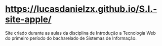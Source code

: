 # https://lucasdanielzx.github.io/S.I.-site-apple/
Site criado durante as aulas da disciplina de Introdução a Tecnologia Web do primeiro período do bacharelado de Sistemas de Informação.

